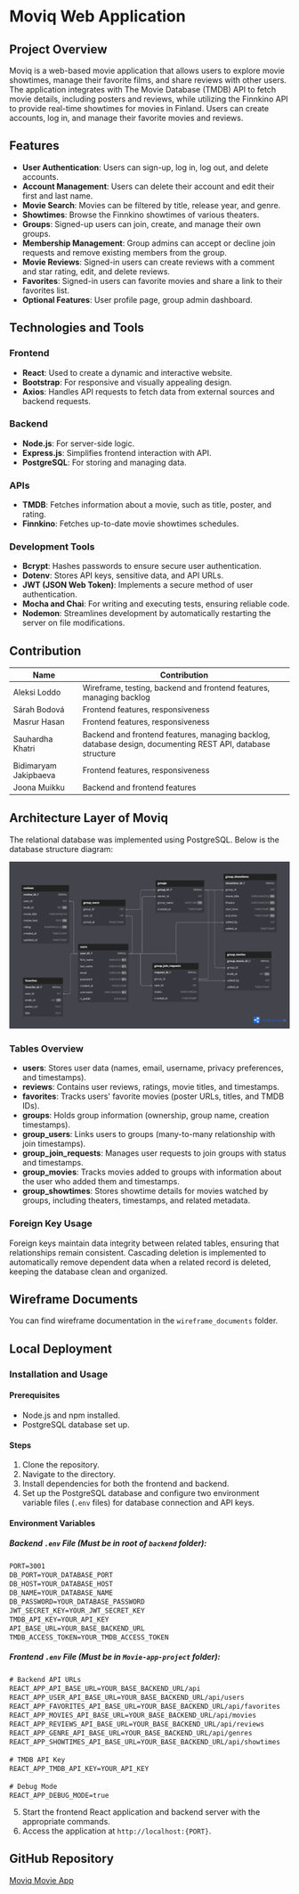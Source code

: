 # Moviq Web Application

## Project Overview

Moviq is a web-based movie application that allows users to explore movie showtimes, manage their favorite films, and share reviews with other users. The application integrates with The Movie Database (TMDB) API to fetch movie details, including posters and reviews, while utilizing the Finnkino API to provide real-time showtimes for movies in Finland. Users can create accounts, log in, and manage their favorite movies and reviews.

## Features

- **User Authentication**: Users can sign-up, log in, log out, and delete accounts.
- **Account Management**: Users can delete their account and edit their first and last name.
- **Movie Search**: Movies can be filtered by title, release year, and genre.
- **Showtimes**: Browse the Finnkino showtimes of various theaters.
- **Groups**: Signed-up users can join, create, and manage their own groups.
- **Membership Management**: Group admins can accept or decline join requests and remove existing members from the group.
- **Movie Reviews**: Signed-in users can create reviews with a comment and star rating, edit, and delete reviews.
- **Favorites**: Signed-in users can favorite movies and share a link to their favorites list.
- **Optional Features**: User profile page, group admin dashboard.

## Technologies and Tools

### Frontend

- **React**: Used to create a dynamic and interactive website.
- **Bootstrap**: For responsive and visually appealing design.
- **Axios**: Handles API requests to fetch data from external sources and backend requests.

### Backend

- **Node.js**: For server-side logic.
- **Express.js**: Simplifies frontend interaction with API.
- **PostgreSQL**: For storing and managing data.

### APIs

- **TMDB**: Fetches information about a movie, such as title, poster, and rating.
- **Finnkino**: Fetches up-to-date movie showtimes schedules.

### Development Tools

- **Bcrypt**: Hashes passwords to ensure secure user authentication.
- **Dotenv**: Stores API keys, sensitive data, and API URLs.
- **JWT (JSON Web Token)**: Implements a secure method of user authentication.
- **Mocha and Chai**: For writing and executing tests, ensuring reliable code.
- **Nodemon**: Streamlines development by automatically restarting the server on file modifications.

## Contribution

| Name                | Contribution                                                                 |
|---------------------|-----------------------------------------------------------------------------|
| Aleksi Loddo        | Wireframe, testing, backend and frontend features, managing backlog         |
| Sárah Bodová        | Frontend features, responsiveness                                            |
| Masrur Hasan        | Frontend features, responsiveness                                            |
| Sauhardha Khatri    | Backend and frontend features, managing backlog, database design, documenting REST API, database structure |
| Bidimaryam Jakipbaeva | Frontend features, responsiveness                                          |
| Joona Muikku        | Backend and frontend features                                                |

## Architecture Layer of Moviq

The relational database was implemented using PostgreSQL. Below is the database structure diagram:

![Database Diagram](images/Database_Schema.png)

### Tables Overview

- **users**: Stores user data (names, email, username, privacy preferences, and timestamps).
- **reviews**: Contains user reviews, ratings, movie titles, and timestamps.
- **favorites**: Tracks users' favorite movies (poster URLs, titles, and TMDB IDs).
- **groups**: Holds group information (ownership, group name, creation timestamps).
- **group_users**: Links users to groups (many-to-many relationship with join timestamps).
- **group_join_requests**: Manages user requests to join groups with status and timestamps.
- **group_movies**: Tracks movies added to groups with information about the user who added them and timestamps.
- **group_showtimes**: Stores showtime details for movies watched by groups, including theaters, timestamps, and related metadata.

### Foreign Key Usage

Foreign keys maintain data integrity between related tables, ensuring that relationships remain consistent. Cascading deletion is implemented to automatically remove dependent data when a related record is deleted, keeping the database clean and organized.

## Wireframe Documents

You can find wireframe documentation in the `wireframe_documents` folder.

## Local Deployment

### Installation and Usage

#### Prerequisites

- Node.js and npm installed.
- PostgreSQL database set up.

#### Steps

1. Clone the repository.
2. Navigate to the directory.
3. Install dependencies for both the frontend and backend.
4. Set up the PostgreSQL database and configure two environment variable files (`.env` files) for database connection and API keys.

#### Environment Variables

##### Backend `.env` File (Must be in root of `backend` folder):

```
PORT=3001
DB_PORT=YOUR_DATABASE_PORT
DB_HOST=YOUR_DATABASE_HOST
DB_NAME=YOUR_DATABASE_NAME
DB_PASSWORD=YOUR_DATABASE_PASSWORD
JWT_SECRET_KEY=YOUR_JWT_SECRET_KEY
TMDB_API_KEY=YOUR_API_KEY
API_BASE_URL=YOUR_BASE_BACKEND_URL
TMDB_ACCESS_TOKEN=YOUR_TMDB_ACCESS_TOKEN
```

##### Frontend `.env` File (Must be in `Movie-app-project` folder):

```
# Backend API URLs
REACT_APP_API_BASE_URL=YOUR_BASE_BACKEND_URL/api
REACT_APP_USER_API_BASE_URL=YOUR_BASE_BACKEND_URL/api/users
REACT_APP_FAVORITES_API_BASE_URL=YOUR_BASE_BACKEND_URL/api/favorites
REACT_APP_MOVIES_API_BASE_URL=YOUR_BASE_BACKEND_URL/api/movies
REACT_APP_REVIEWS_API_BASE_URL=YOUR_BASE_BACKEND_URL/api/reviews
REACT_APP_GENRE_API_BASE_URL=YOUR_BASE_BACKEND_URL/api/genres
REACT_APP_SHOWTIMES_API_BASE_URL=YOUR_BASE_BACKEND_URL/api/showtimes

# TMDB API Key
REACT_APP_TMDB_API_KEY=YOUR_API_KEY

# Debug Mode
REACT_APP_DEBUG_MODE=true
```

5. Start the frontend React application and backend server with the appropriate commands.
6. Access the application at `http://localhost:{PORT}`.

## GitHub Repository

[Moviq Movie App](https://github.com/Group-10-movie-app/Moviq-movie-app.git)
